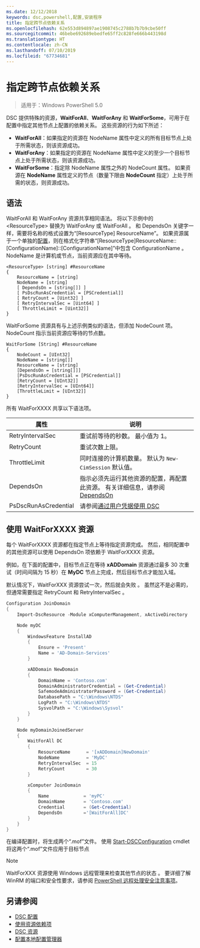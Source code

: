 ```yaml
---
ms.date: 12/12/2018
keywords: dsc,powershell,配置,安装程序
title: 指定跨节点依赖关系
ms.openlocfilehash: 62e553d894897ae1908745c2788b7b7b9cbe50ff
ms.sourcegitcommit: 46bebe692689ebedfe65ff2c828fe666b443198d
ms.translationtype: HT
ms.contentlocale: zh-CN
ms.lasthandoff: 07/10/2019
ms.locfileid: "67734681"
---
```

# <a name="specifying-cross-node-dependencies"></a>指定跨节点依赖关系

> 适用于：Windows PowerShell 5.0

DSC 提供特殊的资源，**WaitForAll**、**WaitForAny** 和 **WaitForSome**，可用于在配置中指定其他节点上配置的依赖关系。 这些资源的行为如下所述：

- **WaitForAll**：如果指定的资源在 NodeName  属性中定义的所有目标节点上处于所需状态，则该资源成功。
- **WaitForAny**：如果指定的资源在 NodeName  属性中定义的至少一个目标节点上处于所需状态，则该资源成功。
- **WaitForSome**：指定除 NodeName  属性之外的 NodeCount  属性。 如果资源在 **NodeName** 属性定义的节点（数量下限由 **NodeCount** 指定）上处于所需的状态，则资源成功。

## <a name="syntax"></a>语法

WaitForAll  和 WaitForAny  资源共享相同语法。 将以下示例中的 \<ResourceType\> 替换为 WaitForAny  或 WaitForAll  。
和 DependsOn  关键字一样，需要将名称的格式设置为“[ResourceType] ResourceName”。 如果资源属于一个单独的[配置](configurations.md)，则在格式化字符串“[ResourceType]ResourceName::[ConfigurationName]::[ConfigurationName]”中包含 ConfigurationName  。 NodeName  是计算机或节点，当前资源应在其中等待。

```
<ResourceType> [string] #ResourceName
{
    ResourceName = [string]
    NodeName = [string]
    [ DependsOn = [string[]] ]
    [ PsDscRunAsCredential = [PSCredential]]
    [ RetryCount = [Uint32] ]
    [ RetryIntervalSec = [Uint64] ]
    [ ThrottleLimit = [Uint32]]
}
```

WaitForSome  资源具有与上述示例类似的语法，但添加 NodeCount  项。 NodeCount  指示当前资源应等待的节点数。

```
WaitForSome [String] #ResourceName
{
    NodeCount = [UInt32]
    NodeName = [string[]]
    ResourceName = [string]
    [DependsOn = [string[]]]
    [PsDscRunAsCredential = [PSCredential]]
    [RetryCount = [UInt32]]
    [RetryIntervalSec = [UInt64]]
    [ThrottleLimit = [UInt32]]
}
```

所有 WaitForXXXX  共享以下语法项。

|属性|  说明   |
|---------|---------------------|
| RetryIntervalSec| 重试前等待的秒数。 最小值为 1。|
| RetryCount| 重试次数上限。|
| ThrottleLimit| 同时连接的计算机数量。 默认为 `New-CimSession` 默认值。|
| DependsOn | 指示必须先运行其他资源的配置，再配置此资源。 有关详细信息，请参阅 [DependsOn](resource-depends-on.md)|
| PsDscRunAsCredential | 请参阅[通过用户凭据使用 DSC](./runAsUser.md) |

## <a name="using-waitforxxxx-resources"></a>使用 WaitForXXXX 资源

每个 WaitForXXXX  资源都在指定节点上等待指定资源完成。
然后，相同配置中的其他资源可以使用 DependsOn  项依赖于  WaitForXXXX  资源。

例如，在下面的配置中，目标节点正在等待 **xADDomain** 资源通过最多 30 次重试（时间间隔为 15 秒）在 **MyDC** 节点上完成，然后目标节点才能加入域。

默认情况下，WaitForXXX 资源尝试一次，然后就会失败  。 虽然这不是必需的，但通常需要指定 RetryCount  和 RetryIntervalSec  。

```powershell
Configuration JoinDomain
{
    Import-DscResource -Module xComputerManagement, xActiveDirectory

    Node myDC
    {
        WindowsFeature InstallAD
        {
            Ensure = 'Present'
            Name = 'AD-Domain-Services'
        }

        xADDomain NewDomain
        {
            DomainName = 'Contoso.com'
            DomainAdministratorCredential = (Get-Credential)
            SafemodeAdministratorPassword = (Get-Credential)
            DatabasePath = "C:\Windows\NTDS"
            LogPath = "C:\Windows\NTDS"
            SysvolPath = "C:\Windows\Sysvol"
        }
    }

    Node myDomainJoinedServer
    {
        WaitForAll DC
        {
            ResourceName      = '[xADDomain]NewDomain'
            NodeName          = 'MyDC'
            RetryIntervalSec  = 15
            RetryCount        = 30
        }

        xComputer JoinDomain
        {
            Name             = 'myPC'
            DomainName       = 'Contoso.com'
            Credential       = (Get-Credential)
            DependsOn        ='[WaitForAll]DC'
        }
    }
}
```

在编译配置时，将生成两个“.mof”文件。 使用 [Start-DSCConfiguration](/powershell/module/psdesiredstateconfiguration/start-dscconfiguration) cmdlet 将这两个“.mof”文件应用于目标节点

> [!NOTE]
> WaitForXXX 资源使用 Windows 远程管理来检查其他节点的状态  。
> 要详细了解 WinRM 的端口和安全性要求，请参阅 [PowerShell 远程处理安全注意事项](/powershell/scripting/learn/remoting/winrmsecurity?view=powershell-6)。

## <a name="see-also"></a>另请参阅

- [DSC 配置](configurations.md)
- [使用资源依赖项](resource-depends-on.md)
- [DSC 资源](../resources/resources.md)
- [配置本地配置管理器](../managing-nodes/metaConfig.md)
